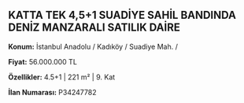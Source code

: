 ## KATTA TEK 4,5+1 SUADİYE SAHİL BANDINDA DENİZ MANZARALI SATILIK DAİRE

**Konum:** İstanbul Anadolu / Kadıköy / Suadiye Mah. /

**Fiyat:** 56.000.000 TL

**Özellikler:** 4.5+1 | 221 m² | 9. Kat

**İlan Numarası:** P34247782
